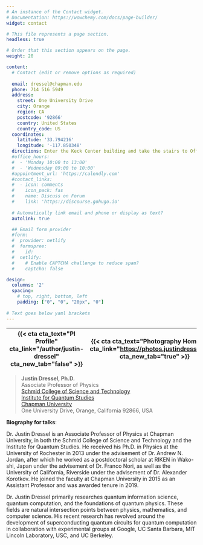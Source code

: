 ```yaml
---
# An instance of the Contact widget.
# Documentation: https://wowchemy.com/docs/page-builder/
widget: contact

# This file represents a page section.
headless: true

# Order that this section appears on the page.
weight: 20

content:
  # Contact (edit or remove options as required)
  
  email: dressel@chapman.edu
  phone: 714 516 5949
  address:
    street: One University Drive
    city: Orange
    region: CA
    postcode: '92866'
    country: United States
    country_code: US
  coordinates:
    latitude: '33.794216'
    longitude: '-117.850348'
  directions: Enter the Keck Center building and take the stairs to Office 353 on Floor 3
  #office_hours:
  #  - 'Monday 10:00 to 13:00'
  #  - 'Wednesday 09:00 to 10:00'
  #appointment_url: 'https://calendly.com'
  #contact_links:
  #  - icon: comments
  #    icon_pack: fas
  #    name: Discuss on Forum
  #    link: 'https://discourse.gohugo.io'
  
  # Automatically link email and phone or display as text?
  autolink: true

  ## Email form provider
  #form:
  #  provider: netlify
  #  formspree:
  #    id:
  #  netlify:
  #    # Enable CAPTCHA challenge to reduce spam?
  #    captcha: false

design:
  columns: '2'
  spacing: 
    # top, right, bottom, left
    padding: ["0", "0", "20px", "0"]
  
# Text goes below yaml brackets
---
```


| {{< cta cta_text="**PI Profile**" cta_link="/author/justin-dressel" cta_new_tab="false" >}} | {{< cta cta_text="**Photography Homepage**" cta_link="https://photos.justindressel.com" cta_new_tab="true" >}} |
| --- | --- |

> **Justin Dressel, Ph.D.**  
> Associate Professor of Physics    
> [Schmid College of Science and Technology](http://www.chapman.edu/scst)    
> [Institute for Quantum Studies](http://quantum.chapman.edu/)    
> [Chapman University](http://www.chapman.edu)  
> One University Drive, Orange, California 92866, USA


**Biography for talks**:

Dr. Justin Dressel is an Associate Professor of Physics at Chapman University, in both the Schmid College of Science and Technology and the Institute for Quantum Studies. He received his Ph.D. in Physics at the University of Rochester in 2013 under the advisement of Dr. Andrew N. Jordan, after which he worked as a postdoctoral scholar at RIKEN in Wako-shi, Japan under the advisement of Dr. Franco Nori, as well as the University of California, Riverside under the advisement of Dr. Alexander Korotkov. He joined the faculty at Chapman University in 2015 as an Assistant Professor and was awarded tenure in 2019. 

Dr. Justin Dressel primarily researches quantum information science, quantum computation, and the foundations of quantum physics. These fields are natural intersection points between physics, mathematics, and computer science. His recent research has revolved around the development of superconducting quantum circuits for quantum computation in collaboration with experimental groups at Google, UC Santa Barbara, MIT Lincoln Laboratory, USC, and UC Berkeley.


